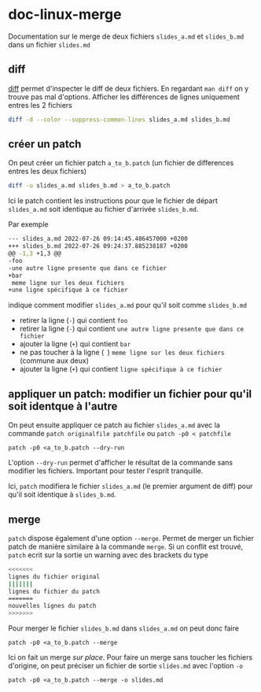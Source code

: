 # doc-linux-merge

Documentation sur le merge de deux fichiers `slides_a.md` et `slides_b.md` dans un fichier `slides.md`

## diff

[diff](https://man7.org/linux/man-pages/man1/diff.1.html) permet d'inspecter le diff de deux fichiers. En regardant `man diff` on y trouve pas mal d'options.
Afficher les différences de lignes uniquement entres les 2 fichiers

~~~bash
diff -d --color --suppress-common-lines slides_a.md slides_b.md
~~~

## créer un patch

On peut créer un fichier patch `a_to_b.patch` (un fichier de differences entres les deux fichiers) 

~~~bash
diff -u slides_a.md slides_b.md > a_to_b.patch
~~~

Ici le patch contient les instructions pour que le fichier de départ `slides_a.md` soit identique au fichier d'arrivée `slides_b.md`.

Par exemple

~~~bash
--- slides_a.md	2022-07-26 09:14:45.486457000 +0200
+++ slides_b.md	2022-07-26 09:24:37.885238187 +0200
@@ -1,3 +1,3 @@
-foo
-une autre ligne presente que dans ce fichier
+bar
 meme ligne sur les deux fichiers
+une ligne spécifique à ce fichier
~~~

indique comment modifier `slides_a.md` pour qu'il soit comme `slides_b.md`

- retirer la ligne (`-`) qui contient `foo`
- retirer la ligne (`-`) qui contient `une autre ligne presente que dans ce fichier`
- ajouter la ligne (`+`) qui contient `bar`
- ne pas toucher à la ligne (` `) `meme ligne sur les deux fichiers` (commune aux deux)
- ajouter la ligne (`+`) qui contient `ligne spécifique à ce fichier`

## appliquer un patch: modifier un fichier pour qu'il soit identque à l'autre

On peut ensuite appliquer ce patch au fichier `slides_a.md` avec la commande `patch originalfile patchfile` ou `patch -p0 < patchfile`

~~~
patch -p0 <a_to_b.patch --dry-run
~~~

L'option `--dry-run` permet d'afficher le résultat de la commande sans modifier les fichiers. Important pour tester l'esprit tranquille.

Ici, `patch` modifiera le fichier `slides_a.md` (le premier argument de diff) pour qu'il soit identique à `slides_b.md`.

## merge

`patch` dispose également d'une option `--merge`. Permet de merger un fichier patch de manière similaire à la commande `merge`. Si un conflit est trouvé, `patch` ecrit sur la sortie un warning avec des brackets du type
~~~bash
<<<<<<<
lignes du fichier original
|||||||
lignes du fichier du patch
=======
nouvelles lignes du patch
>>>>>>>
~~~

Pour merger le fichier `slides_b.md` dans `slides_a.md` on peut donc faire

~~~
patch -p0 <a_to_b.patch --merge
~~~

Ici on fait un merge *sur place*. Pour faire un merge sans toucher les fichiers d'origine, on peut préciser un fichier de sortie `slides.md` avec l'option `-o`

~~~
patch -p0 <a_to_b.patch --merge -o slides.md
~~~